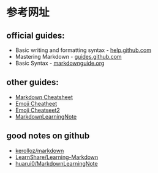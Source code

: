 # 参考网址
## official guides:
* Basic writing and formatting syntax - 
[help.github.com](https://help.github.com/en/github/writing-on-github/basic-writing-and-formatting-syntax#links)
* Mastering Markdown - [guides.github.com](https://guides.github.com/features/mastering-markdown/) 
* Basic Syntax - [markdownguide.org](https://www.markdownguide.org/basic-syntax/)

## other guides:
* [Markdown Cheatsheet](https://github.com/adam-p/markdown-here/wiki/Markdown-Cheatsheet)
* [Emoji Cheatheet](https://github.com/ikatyang/emoji-cheat-sheet/blob/master/README.md)
* [Emoji Cheatseet2](https://github.com/jingyuexing/Note/blob/master/GithubEmoji/emoji.md)
* [MarkdownLearningNote](https://github.com/huarui0/MarkdownLearningNote/blob/master/MarkdownLearningNote.md)

## good notes on github
* [kerolloz/markdown](https://github.com/kerolloz/markdown)
* [LearnShare/Learning-Markdown](https://github.com/LearnShare/Learning-Markdown/blob/master/SUMMARY.md)
* [huarui0/MarkdownLearningNote](https://github.com/huarui0/MarkdownLearningNote/blob/master/MarkdownLearningNote.md)
